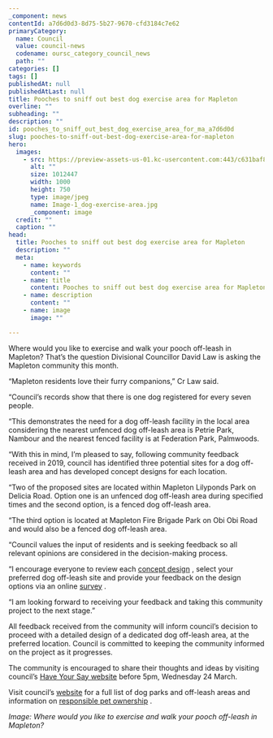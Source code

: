 ```yaml
---
_component: news
contentId: a7d6d0d3-8d75-5b27-9670-cfd3184c7e62
primaryCategory:
  name: Council
  value: council-news
  codename: oursc_category_council_news
  path: ""
categories: []
tags: []
publishedAt: null
publishedAtLast: null
title: Pooches to sniff out best dog exercise area for Mapleton
overline: ""
subheading: ""
description: ""
id: pooches_to_sniff_out_best_dog_exercise_area_for_ma_a7d6d0d
slug: pooches-to-sniff-out-best-dog-exercise-area-for-mapleton
hero:
  images:
    - src: https://preview-assets-us-01.kc-usercontent.com:443/c631baf8-1b46-001f-580c-d0001b68b4a8/0ef668c9-9e0b-43ee-9a71-146d704517e0/Image-1_dog-exercise-area.jpg
      alt: ""
      size: 1012447
      width: 1000
      height: 750
      type: image/jpeg
      name: Image-1_dog-exercise-area.jpg
      _component: image
  credit: ""
  caption: ""
head:
  title: Pooches to sniff out best dog exercise area for Mapleton
  description: ""
  meta:
    - name: keywords
      content: ""
    - name: title
      content: Pooches to sniff out best dog exercise area for Mapleton
    - name: description
      content: ""
    - name: image
      image: ""

---
```

Where would you like to exercise and walk your pooch off-leash in Mapleton? That’s the question Divisional Councillor David Law is asking the Mapleton community this month.

“Mapleton residents love their furry companions,” Cr Law said.

“Council’s records show that there is one dog registered for every seven people.

“This demonstrates the need for a dog off-leash facility in the local area considering the nearest unfenced dog off-leash area is Petrie Park, Nambour and the nearest fenced facility is at Federation Park, Palmwoods.

“With this in mind, I’m pleased to say, following community feedback received in 2019, council has identified three potential sites for a dog off-leash area and has developed concept designs for each location.

“Two of the proposed sites are located within Mapleton Lilyponds Park on Delicia Road. Option one is an unfenced dog off-leash area during specified times and the second option, is a fenced dog off-leash area.

“The third option is located at Mapleton Fire Brigade Park on Obi Obi Road and would also be a fenced dog off-leash area.

“Council values the input of residents and is seeking feedback so all relevant opinions are considered in the decision-making process.

“I encourage everyone to review each [concept design](https://haveyoursay.sunshinecoast.qld.gov.au/mapleton-dog-off-leash-area)
, select your preferred dog off-leash site and provide your feedback on the design options via an online [survey](https://www.surveymonkey.com/r/B8XB32W)
.

“I am looking forward to receiving your feedback and taking this community project to the next stage.”

All feedback received from the community will inform council’s decision to proceed with a detailed design of a dedicated dog off-leash area, at the preferred location. Council is committed to keeping the community informed on the project as it progresses.

The community is encouraged to share their thoughts and ideas by visiting council’s [Have Your Say website](https://haveyoursay.sunshinecoast.qld.gov.au/mapleton-dog-off-leash-area)
&#x20;before 5pm, Wednesday 24 March.

Visit council’s [website](https://www.sunshinecoast.qld.gov.au/Living-and-Community/Animals-and-Pets/Dog-Parks-and-Off-Leash-Areas)
&#x20;for a full list of dog parks and off-leash areas and information on [responsible pet ownership](https://www.sunshinecoast.qld.gov.au/Living-and-Community/Animals-and-Pets/Keeping-and-Exercising-Dogs/Responsible-Dog-Ownership#:~:text=Responsible%20dog%20ownership%20means,times%20or%20conditions%20have%20changed.)
.

*Image: Where would you like to exercise and walk your pooch off-leash in Mapleton?*
